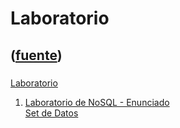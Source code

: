 # Laboratorio
([fuente](https://campus.exactas.uba.ar/course/view.php?id=1001&section=4))
---
###
[Laboratorio](https://campus.exactas.uba.ar/course/view.php?id=1001&section=4)

  1. [Laboratorio de NoSQL - Enunciado](https://campus.exactas.uba.ar/pluginfile.php/79733/course/section/12875/labo2_1c2018.pdf)  
[Set de
Datos](https://campus.exactas.uba.ar/pluginfile.php/79733/course/section/12875/labo2_1c2018.json.tar.gz)

